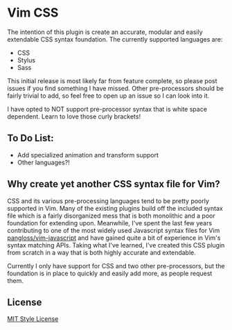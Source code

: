 # Vim CSS

The intention of this plugin is create an accurate, modular and easily
extendable CSS syntax foundation.  The currently supported languages are:

* CSS
* Stylus
* Sass

This initial release is most likely far from feature complete, so please post
issues if you find something I have missed.  Other pre-processors should be
fairly trivial to add, so feel free to open up an issue so I can look into it.

I have opted to NOT support pre-processor syntax that is white space dependent.
Learn to love those curly brackets!


## To Do List:

* Add specialized animation and transform support
* Other languages?!


## Why create yet another CSS syntax file for Vim?

CSS and its various pre-processing languages tend to be pretty poorly supported
in Vim.  Many of the existing plugins build off the included syntax file which
is a fairly disorganized mess that is both monolithic and a poor foundation for
extending upon.  Meanwhile, I've spent the last few years contributing to one
of the most widely used Javascript syntax files for Vim
[pangloss/vim-javascript](https://github.com/pangloss/vim-javascript) and have
gained quite a bit of experience in Vim's syntax matching APIs.  Taking what
I've learned, I've created this CSS plugin from scratch in a way that is both
highly accurate and extendable.

Currently I only have support for CSS and two other pre-processors, but the
foundation is in place to quickly and easily add more, as people request them.


## License

[MIT Style License](https://opensource.org/licenses/MIT)
